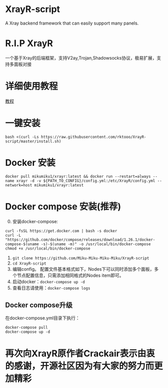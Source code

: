 # XrayR-script
A Xray backend framework that can easily support many panels.

# R.I.P XrayR

一个基于Xray的后端框架，支持V2ay,Trojan,Shadowsocks协议，极易扩展，支持多面板对接

# 详细使用教程

[教程](https://crackair.gitbook.io/xrayr-project/)

# 一键安装

```
bash <(curl -Ls https://raw.githubusercontent.com/rktooo/XrayR-script/master/install.sh)
```

# Docker 安装

```
docker pull mikumiku1/xrayr:latest && docker run --restart=always --name xrayr -d -v ${PATH_TO_CONFIG}/config.yml:/etc/XrayR/config.yml --network=host mikumiku1/xrayr:latest
```
# Docker compose 安装(推荐)
0. 安装docker-compose: 
```
curl -fsSL https://get.docker.com | bash -s docker
curl -L "https://github.com/docker/compose/releases/download/1.26.1/docker-compose-$(uname -s)-$(uname -m)" -o /usr/local/bin/docker-compose
chmod +x /usr/local/bin/docker-compose
```

1. `git clone https://github.com/Miku-Miku-Miku-Miku/XrayR-script`
2. `cd XrayR-script`
3. 编辑config。
配置文件基本格式如下，Nodes下可以同时添加多个面板，多个节点配置信息，只需添加相同格式的Nodes item即可。
4. 启动docker：`docker-compose up -d`
5. 查看日志请使用：`docker-compose logs`

## Docker compose升级
在docker-compose.yml目录下执行：
```
docker-compose pull
docker-compose up -d
```

# 再次向XrayR原作者Crackair表示由衷的感谢，开源社区因为有大家的努力而更加精彩
